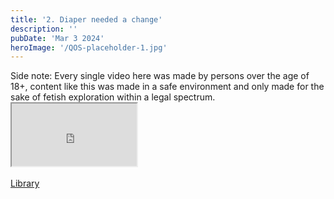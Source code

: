 ```yaml
---
title: '2. Diaper needed a change'
description: ''
pubDate: 'Mar 3 2024'
heroImage: '/QOS-placeholder-1.jpg'
---
```

<div class="video_paragraph_header"> Side note: Every single video here was made by persons over the age of 18+, content like this was made in a safe environment and only made for the sake of fetish exploration within a legal spectrum.</div>

<iframe src="https://drive.google.com/file/d/1YE_yuj0GIu3sD31Ra99Nn3_3SyTY6Hfy/preview" width="200" height="100" allow="autoplay" allowfullscreen="allowfullscreen"></iframe>

<!---• White camgirls 1st time doing raceplay, she was nervous but you could tell she was into it.--->
<br>
<br>
<a class="read_more" href="/blog">Library</a>